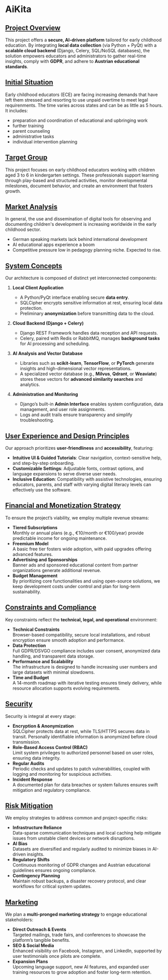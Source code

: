 # AiKita


## [Project Overview](docs/ProjectOverviewAndObjectives.md)

This project offers a **secure, AI-driven platform** tailored for early childhood education. By integrating **local data collection** (via Python + PyQt) with a **scalable cloud backend** (Django, Celery, SQL/NoSQL databases), the solution empowers educators and administrators to gather real-time insights, comply with **GDPR**, and adhere to **Austrian educational standards**.

## [Initial Situation](docs/InitialSituation.md)

Early childhood educators (ECE) are facing increasing demands that have left them stressed and resorting to use unpaid overtime to meet legal requirenments.
The time varies across states and can be as little as 5 hours. 
It includes:
* preparation and coordination of educational and upbringing work
* further training
* parent counseling
* administrative tasks
* individual intervention planning

## [Target Group](docs/TargetGroup.md)

This project focuses on early childhood educators working with children aged 3 to 6 in kindergarten settings. These professionals support learning through play-based and structured activities, monitor developmental milestones, document behavior, and create an environment that fosters growth.

## [Market Analysis](docs/MarketAnalysis.md)

In general, the use and dissemination of digital tools for observing and documenting children's development is increasing worldwide in the early childhood sector.
* German speaking markets lack behind international development
* AI educational apps experience a boom
* Competitive pressure low in pedagogy planning niche. Expected to rise.

## [System Concepts](docs/SystemConcepts.md)

Our architecture is composed of distinct yet interconnected components:

1. **Local Client Application**
    
    - A Python/PyQt interface enabling secure **data entry**.
    - SQLCipher encrypts sensitive information at rest, ensuring local data protection.
    - Preliminary **anonymization** before transmitting data to the cloud.
2. **Cloud Backend (Django + Celery)**
    
    - Django REST Framework handles data reception and API requests.
    - Celery, paired with Redis or RabbitMQ, manages **background tasks** for AI processing and scheduling.
3. **AI Analysis and Vector Database**
    
    - Libraries such as **scikit-learn**, **TensorFlow**, or **PyTorch** generate insights and high-dimensional vector representations.
    - A specialized vector database (e.g., **Milvus**, **Qdrant**, or **Weaviate**) stores these vectors for **advanced similarity searches** and analytics.
4. **Administration and Monitoring**
    
    - Django’s built-in **Admin Interface** enables system configuration, data management, and user role assignments.
    - Logs and audit trails ensure transparency and simplify troubleshooting.

## [User Experience and Design Principles](docs/UserExperienceAndDesignPrinciples.md)

Our approach prioritizes **user-friendliness** and **accessibility**, featuring:

- **Intuitive UI & Guided Tutorials**: Clear navigation, context-sensitive help, and step-by-step onboarding.
- **Customizable Settings**: Adjustable fonts, contrast options, and language expansions to serve diverse user needs.
- **Inclusive Education**: Compatibility with assistive technologies, ensuring educators, parents, and staff with varying digital literacy levels can effectively use the software.

## [Financial and Monetization Strategy](docs/FinancialAndMonetizationStrategy.md)

To ensure the project’s viability, we employ multiple revenue streams:

- **Tiered Subscriptions**  
    Monthly or annual plans (e.g., €10/month or €100/year) provide predictable income for ongoing maintenance.
- **Freemium Model**  
    A basic free tier fosters wide adoption, with paid upgrades offering advanced features.
- **Advertising and Sponsorships**  
    Banner ads and sponsored educational content from partner organizations generate additional revenue.
- **Budget Management**  
    By prioritizing core functionalities and using open-source solutions, we keep development costs under control and plan for long-term sustainability.

## [Constraints and Compliance](docs/ConstraintsAndCompliance.md)

Key constraints reflect the **technical, legal, and operational** environment:

- **Technical Constraints**  
    Browser-based compatibility, secure local installations, and robust encryption ensure smooth adoption and performance.
- **Data Protection**  
    Full GDPR/DSVGO compliance includes user consent, anonymized data handling, and transparent data storage.
- **Performance and Scalability**  
    The infrastructure is designed to handle increasing user numbers and large datasets with minimal slowdowns.
- **Time and Budget**  
    A 14-month roadmap with iterative testing ensures timely delivery, while resource allocation supports evolving requirements.

## [Security](docs/Security.md)

Security is integral at every stage:

- **Encryption & Anonymization**  
    SQLCipher protects data at rest, while TLS/HTTPS secures data in transit. Personally identifiable information is anonymized before cloud transmission.
- **Role-Based Access Control (RBAC)**  
    Limit system privileges to authorized personnel based on user roles, ensuring data integrity.
- **Regular Audits**  
    Periodic checks and updates to patch vulnerabilities, coupled with logging and monitoring for suspicious activities.
- **Incident Response**  
    A documented plan for data breaches or system failures ensures swift mitigation and regulatory compliance.

## [Risk Mitigation](docs/RiskMitigation.md)

We employ strategies to address common and project-specific risks:

- **Infrastructure Reliance**  
    Data-sparse communication techniques and local caching help mitigate issues from unstable client devices or network disruptions.
- **AI Bias**  
    Datasets are diversified and regularly audited to minimize biases in AI-driven insights.
- **Regulatory Shifts**  
    Continuous monitoring of GDPR changes and Austrian educational guidelines ensures ongoing compliance.
- **Contingency Planning**  
    Maintain robust backups, a disaster recovery protocol, and clear workflows for critical system updates.

## [Marketing](docs/Marketing.md)

We plan a **multi-pronged marketing strategy** to engage educational stakeholders:

- **Direct Outreach & Events**  
    Targeted mailings, trade fairs, and conferences to showcase the platform’s tangible benefits.
- **SEO & Social Media**  
    Enhanced visibility on Facebook, Instagram, and LinkedIn, supported by user testimonials once pilots are complete.
- **Expansion Plans**  
    Upcoming language support, new AI features, and expanded user training resources to grow adoption and foster long-term retention.
